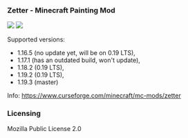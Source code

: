 ### Zetter - Minecraft Painting Mod

[![](http://cf.way2muchnoise.eu/zetter.svg)](https://www.curseforge.com/minecraft/mc-mods/zetter
) [![](http://cf.way2muchnoise.eu/versions/zetter.svg)](https://www.curseforge.com/minecraft/mc-mods/zetter
)

Supported versions: 
* 1.16.5 (no update yet, will be on 0.19 LTS),
* 1.17.1 (has an outdated build, won't update),
* 1.18.2 (0.19 LTS), 
* 1.19.2 (0.19 LTS),
* 1.19.3 (master)

Info: https://www.curseforge.com/minecraft/mc-mods/zetter

### Licensing

Mozilla Public License 2.0
